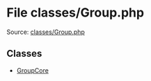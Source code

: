 File classes/Group.php
=========

Source: [classes/Group.php](https://github.com/PrestaShop/PrestaShop/blob/1.6.0.4/classes/Group.php)


Classes
-------

* [GroupCore](class.GroupCore.md)

